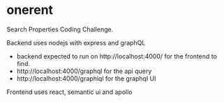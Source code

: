 # onerent
Search Properties Coding Challenge.

Backend uses nodejs with express and graphQL
 - backend expected to run on http://localhost:4000/ for the frontend to find.
 - http://localhost:4000/graphql for the api query
 - http://localhost:4000/graphiql for the graphql UI

Frontend uses react, semantic ui and apollo